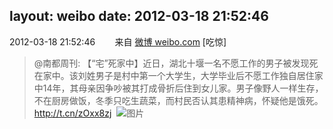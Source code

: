 layout: weibo
date: 2012-03-18 21:52:46
---
2012-03-18 21:52:46  &nbsp;&nbsp;&nbsp;&nbsp;&nbsp;&nbsp; 来自 <a href="http://weibo.com/" rel="nofollow">微博 weibo.com</a>
[吃惊]
>  @南都周刊: 【“宅”死家中】近日，湖北十堰一名不愿工作的男子被发现死在家中。该刘姓男子是村中第一个大学生，大学毕业后不愿工作独自居住家中14年，其母亲因争吵被其打成骨折后住到女儿家。男子像野人一样生存，不在厨房做饭，冬季只吃生蔬菜，而村民否认其患精神病，怀疑他是饿死。http://t.cn/zOxx8zj ​​​
>  ![图片](https://ww3.sinaimg.cn/large/61d7cd94gw1dr4aiywqbrj.jpg)
